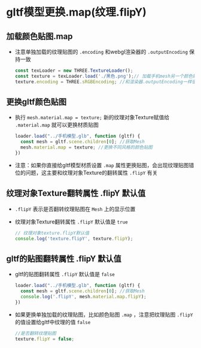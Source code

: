 # gltf模型更换.map(纹理.flipY)

## 加载颜色贴图.map

+ 注意单独加载的纹理贴图的 `.encoding` 和webgl渲染器的 `.outputEncoding` 保持一致

  ```js
  const texLoader = new THREE.TextureLoader();
  const texture = texLoader.load('./黑色.png');// 加载手机mesh另一个颜色贴图
  texture.encoding = THREE.sRGBEncoding; //和渲染器.outputEncoding一样值
  ```

## 更换gltf颜色贴图

+ 执行 `mesh.material.map = texture;` 新的纹理对象Texture赋值给 `.material.map` 就可以更换材质贴图

  ```js
  loader.load("../手机模型.glb", function (gltf) {
    const mesh = gltf.scene.children[0]; //获取Mesh
    mesh.material.map = texture; //更换不同风格的颜色贴图
  })
  ```

+ 注意：如果你直接给gltf模型材质设置 `.map` 属性更换贴图，会出现纹理贴图错位的问题，这主要和纹理对象Texture的翻转属性 `.flipY` 有关

## 纹理对象Texture翻转属性 .flipY 默认值

+ `.flipY` 表示是否翻转纹理贴图在 `Mesh` 上的显示位置

+ 纹理对象Texture翻转属性 `.flipY` 默认值是 `true`

  ```js
  // 纹理对象texture.flipY默认值
  console.log('texture.flipY', texture.flipY);
  ```

## gltf的贴图翻转属性 .flipY 默认值

+ gltf的贴图翻转属性 `.flipY` 默认值是 `false`

  ```js
  loader.load("../手机模型.glb", function (gltf) {
    const mesh = gltf.scene.children[0]; //获取Mesh
    console.log('.flipY', mesh.material.map.flipY);
  })
  ```

+ 如果更换单独加载的纹理贴图，比如颜色贴图 `.map` ，注意把纹理贴图 `.flipY` 的值设置给gltf中纹理的值 `false`

  ```js
  //是否翻转纹理贴图
  texture.flipY = false;
  ```
